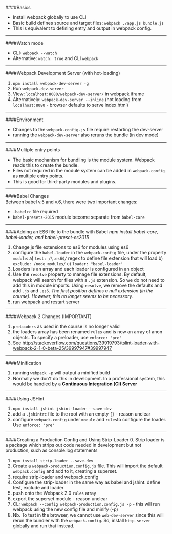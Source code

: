 ####Basics  
- Install webpack globally to use CLI
- Basic build defines source and target files: `webpack ./app.js bundle.js`  
- This is equivalent to defining entry and output in webpack config.
---
####Watch mode  
- CLI: `webpack --watch`   
- Alternative: `watch: true` and CLI `webpack` 

---
####Webpack Development Server (with hot-loading)  
1. `npm install webpack-dev-server -g`   
2. Run `webpack-dev-server`  
3. View: `localhost:8080/webpack-dev-server/` in webpack iframe
4. Alternatively: `webpack-dev-server --inline` (hot loading from `localhost:8080` - browser defaults to serve index.html)  

---
####Environment  
- Changes to the `webpack.config.js` file require restarting the dev-server
- running the `webpack-dev-server` also reruns the bundle (in dev mode)    
 
---
####Mulitple entry points  
- The basic mechanism for bundling is the module system. Webpack reads this to create the bundle. 
- Files not required in the module system can be added in `webpack.config` as multiple entry points. 
- This is good for third-party modules and plugins.  

---
####Babel Changes  
Between babel v.5 and v.6, there were two important changes:   
- `.babelrc` file required  
- `babel-presets-2015` module become separate from `babel-core`  
---
####Adding an ES6 file to the bundle with Babel
*npm install babel-core, babel-loader, and babel-preset-es2015*   
1. Change js file extensions to es6 for modules using es6   
2. configure the `babel-loader` in the `webpack.config` file, under the property `module`: a) `test: /\.es6$/` regex to define file extension that will load b) `exclude: /node_modules/` c) `loader: "babel-loader"`  
3. Loaders is an array and each loader is configured in an object 
4. Use the `resolve` property to manage file extensions. By default, webpack will search for files with a `.js` extension. So we do not need to add this in module imports. Using `resolve`, we remove the defaults and add `.js` and `.es6`. *The first position defines a null extension (in the course). However, this no longer seems to be necessary.* 
5. run webpack and restart server      

---
####Webpack 2 Changes (IMPORTANT)  
1. `preLoaders` as used in the course is no longer valid  
2. the loaders array has been renamed `rules` and is now an array of anon objects. To specify a preloader, use `enforce: 'pre'` 
3. See http://stackoverflow.com/questions/39919793/tslint-loader-with-webpack-2-1-0-beta-25/39997947#39997947  

--- 

####Minification  
1. running `webpack -p` will output a minified build  
2. Normally we don't do this in development. In a professional system, this would be handled by a **Continuous Integration (CI) Server**  

---

####Using JSHint  
1. `npm install jshint jshint-loader --save-dev`  
2. add a `.jshintrc` file to the root with an empty `{}` - reason unclear    
3. configure `webpack.config` under `module` and `rules`to configure the loader. Use `enforce: 'pre'`  

--- 

####Creating a Production Config and Using Strip-Loader
0. Strip loader is a package which strips out code needed in development but not production, such as console.log statements  
1. `npm install strip-loader --save-dev`  
2. Create a `webpack-production.config.js` file. This will import the default `webpack.config` and add to it, creating a superset.  
3. require strip-loader and webpack.config  
4. Configure the strip-loader in the same way as babel and jshint: define test, exclude and loader   
5. push onto the Webpack 2.0 `rules` array  
6. export the superset module - reason unclear  
7. CL: `webpack --config webpack-production.config.js -p` - this will run webpack using the new config file and minify (-p)  
8. Nb. To test in the browser, we cannot use `web-dev-server` since this will rerun the bundler with the `webpack.config`. So, install `http-server` globally and run that instead. 
 


